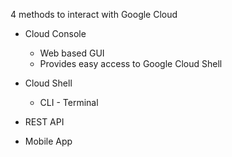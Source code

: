 4 methods to interact with Google Cloud

- Cloud Console
    
    - Web based GUI
    - Provides easy access to Google Cloud Shell
- Cloud Shell
    
    - CLI - Terminal
- REST API
- Mobile App